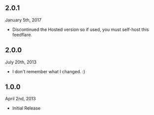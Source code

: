 ## **2.0.1**

January 5th, 2017

- Discontinued the Hosted version so if used, you must self-host this feedflare.

## **2.0.0**

July 20th, 2013

- I don't remember what I changed. :)

## **1.0.0**

April 2nd, 2013

- Initial Release